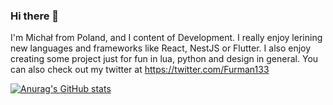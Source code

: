 ### Hi there 👋

I'm Michał from Poland, and I content of Development. I really enjoy lerining new languages and frameworks like React, NestJS or Flutter. I also enjoy creating some project just for fun in lua, python and design in general. You can also check out my twitter at https://twitter.com/Furman133

[![Anurag's GitHub stats](https://github-readme-stats.vercel.app/api?username=Furman1331)](https://github.com/anuraghazra/github-readme-stats)

<!--
**Furman1331/Furman1331** is a ✨ _special_ ✨ repository because its `README.md` (this file) appears on your GitHub profile.

Here are some ideas to get you started:

- 🔭 I’m currently working on ...
- 🌱 I’m currently learning ...
- 👯 I’m looking to collaborate on ...
- 🤔 I’m looking for help with ...
- 💬 Ask me about ...
- 📫 How to reach me: ...
- 😄 Pronouns: ...
- ⚡ Fun fact: ...
-->
